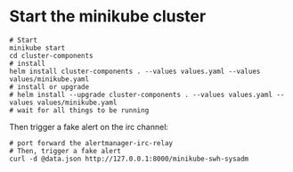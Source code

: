 # Start the minikube cluster
```
# Start
minikube start
cd cluster-components
# install
helm install cluster-components . --values values.yaml --values values/minikube.yaml
# install or upgrade
# helm install --upgrade cluster-components . --values values.yaml --values values/minikube.yaml
# wait for all things to be running
```

Then trigger a fake alert on the irc channel:
```
# port forward the alertmanager-irc-relay
# Then, trigger a fake alert
curl -d @data.json http://127.0.0.1:8000/minikube-swh-sysadm
```
